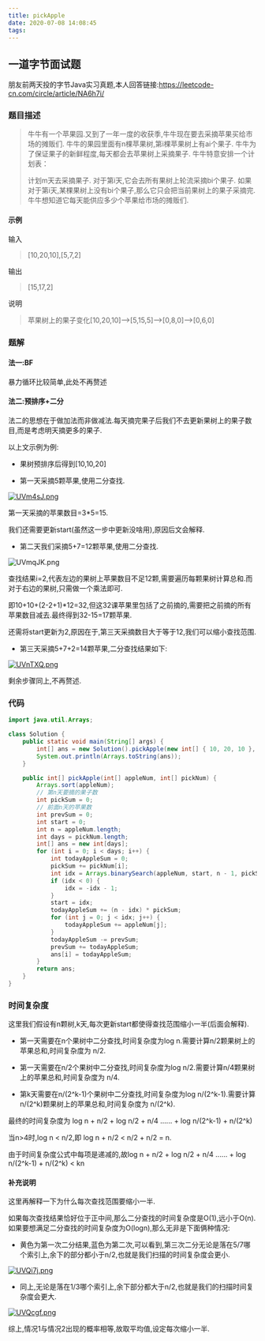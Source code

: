 ```yaml
---
title: pickApple
date: 2020-07-08 14:08:45
tags:
---
```


## 一道字节面试题

朋友前两天投的字节Java实习真题,本人回答链接:https://leetcode-cn.com/circle/article/NA6h7i/

### 题目描述

> 牛牛有一个苹果园.又到了一年一度的收获季,牛牛现在要去采摘苹果买给市场的摊贩们.
> 牛牛的果园里面有n棵苹果树,第i棵苹果树上有ai个果子.
> 牛牛为了保证果子的新鲜程度,每天都会去苹果树上采摘果子.
> 牛牛特意安排一个计划表： 
> 
> 计划m天去采摘果子.
> 对于第i天,它会去所有果树上轮流采摘bi个果子.
> 如果对于第i天,某棵果树上没有bi个果子,那么它只会把当前果树上的果子采摘完.
> 牛牛想知道它每天能供应多少个苹果给市场的摊贩们.

#### 示例

输入

> [10,20,10],[5,7,2]

输出

> [15,17,2]

说明

> 苹果树上的果子变化[10,20,10]-->[5,15,5]-->[0,8,0]-->[0,6,0]

### 题解

#### 法一:BF

暴力循环比较简单,此处不再赘述

#### 法二:预排序+二分

法二的思想在于做加法而非做减法.每天摘完果子后我们不去更新果树上的果子数目,而是考虑明天摘更多的果子.

以上文示例为例:

- 果树预排序后得到[10,10,20]

- 第一天采摘5颗苹果,使用二分查找.

[![UVm4sJ.png](https://s1.ax1x.com/2020/07/08/UVm4sJ.png)](https://imgchr.com/i/UVm4sJ)

第一天采摘的苹果数目=3*5=15.

我们还需要更新start(虽然这一步中更新没啥用),原因后文会解释.

- 第二天我们采摘5+7=12颗苹果,使用二分查找.

![UVmqJK.png](https://s1.ax1x.com/2020/07/08/UVmqJK.png)

查找结果i=2,代表左边的果树上苹果数目不足12颗,需要遍历每颗果树计算总和.而对于右边的果树,只需做一个乘法即可.

即10+10+(2-2+1)*12=32,但这32课苹果里包括了之前摘的,需要把之前摘的所有苹果数目减去.最终得到32-15=17颗苹果.

还需将start更新为2,原因在于,第三天采摘数目大于等于12,我们可以缩小查找范围.

- 第三天采摘5+7+2=14颗苹果,二分查找结果如下:

[![UVnTXQ.png](https://s1.ax1x.com/2020/07/08/UVnTXQ.png)](https://imgchr.com/i/UVnTXQ)

剩余步骤同上,不再赘述.

### 代码

```java
import java.util.Arrays;

class Solution {
    public static void main(String[] args) {
        int[] ans = new Solution().pickApple(new int[] { 10, 20, 10 }, new int[] { 5, 7, 2 });
        System.out.println(Arrays.toString(ans));
    }

    public int[] pickApple(int[] appleNum, int[] pickNum) {
        Arrays.sort(appleNum);
        // 第n天要摘的果子数
        int pickSum = 0;
        // 前面n天的苹果数
        int prevSum = 0;
        int start = 0;
        int n = appleNum.length;
        int days = pickNum.length;
        int[] ans = new int[days];
        for (int i = 0; i < days; i++) {
            int todayAppleSum = 0;
            pickSum += pickNum[i];
            int idx = Arrays.binarySearch(appleNum, start, n - 1, pickSum);
            if (idx < 0) {
                idx = -idx - 1;
            }
            start = idx;
            todayAppleSum += (n - idx) * pickSum;
            for (int j = 0; j < idx; j++) {
                todayAppleSum += appleNum[j];
            }
            todayAppleSum -= prevSum;
            prevSum += todayAppleSum;
            ans[i] = todayAppleSum;
        }
        return ans;
    }
}
```

### 时间复杂度

这里我们假设有n颗树,k天,每次更新start都使得查找范围缩小一半(后面会解释).

- 第一天需要在n个果树中二分查找,时间复杂度为log n.需要计算n/2颗果树上的苹果总和,时间复杂度为 n/2.

- 第一天需要在n/2个果树中二分查找,时间复杂度为log n/2.需要计算n/4颗果树上的苹果总和,时间复杂度为 n/4.

- 第k天需要在n/(2^k-1)个果树中二分查找,时间复杂度为log n/(2^k-1).需要计算n/(2^k)颗果树上的苹果总和,时间复杂度为 n/(2^k).

最终的时间复杂度为 log n + n/2 + log n/2 + n/4 ...... + log n/(2^k-1) + n/(2^k)

当n>4时,log n < n/2,即 log n + n/2 < n/2 + n/2 = n.

由于时间复杂度公式中每项是递减的,故log n + n/2 + log n/2 + n/4 ...... + log n/(2^k-1) + n/(2^k) < kn

#### 补充说明

这里再解释一下为什么每次查找范围要缩小一半.

如果每次查找结果恰好位于正中间,那么二分查找的时间复杂度是O(1),远小于O(n).如果要想满足二分查找的时间复杂度为O(logn),那么无非是下面俩种情况:

- 黄色为第一次二分结果,蓝色为第二次,可以看到,第三次二分无论是落在5/7哪个索引上,余下的部分都小于n/2,也就是我们扫描的时间复杂度会更小.

[![UVQi7j.png](https://s1.ax1x.com/2020/07/08/UVQi7j.png)](https://imgchr.com/i/UVQi7j)

- 同上,无论是落在1/3哪个索引上,余下部分都大于n/2,也就是我们的扫描时间复杂度会更大.

[![UVQcgf.png](https://s1.ax1x.com/2020/07/08/UVQcgf.png)](https://imgchr.com/i/UVQcgf)

综上,情况1与情况2出现的概率相等,故取平均值,设定每次缩小一半.